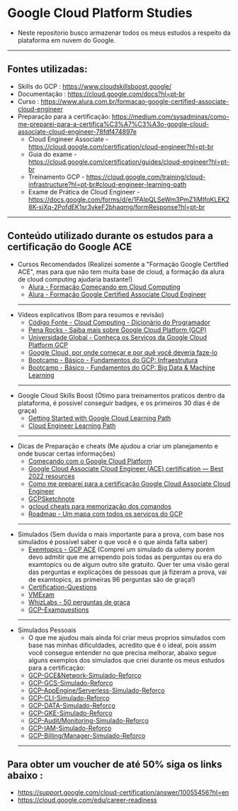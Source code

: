 # Google Cloud Platform Studies
* Neste repositorio busco armazenar todos os meus estudos a respeito da plataforma em nuvem do Google.
-----
## Fontes utilizadas:
* Skills do GCP : https://www.cloudskillsboost.google/
* Documentação : https://cloud.google.com/docs?hl=pt-br
* Curso : https://www.alura.com.br/formacao-google-certified-associate-cloud-engineer
* Preparação para a certificação: https://medium.com/sysadminas/como-me-preparei-para-a-certifica%C3%A7%C3%A3o-google-cloud-associate-cloud-engineer-78fdf474897e
  * Cloud Engineer Associate - https://cloud.google.com/certification/cloud-engineer?hl=pt-br
  * Guia do exame - https://cloud.google.com/certification/guides/cloud-engineer?hl=pt-br
  * Treinamento GCP - https://cloud.google.com/training/cloud-infrastructure?hl=pt-br#cloud-engineer-learning-path
  * Exame de Prática de Cloud Engineer - https://docs.google.com/forms/d/e/1FAIpQLSeWm3PmZ1iMIfoKLEK28K-siXq-2PofdEK1sr3vkeF2bhaqmg/formResponse?hl=pt-br
----
## **Conteúdo utilizado durante os estudos para a certificação do Google ACE**
* Cursos Recomendados (Realizei somente a "Formação Google Certified ACE", mas para que não tem muita base de cloud, a formação da alura de cloud computing ajudaria bastante!)
  - [Alura - Formação Começando em Cloud Computing](https://www.alura.com.br/formacao-cloud-computing) 
  - [Alura - Formação Google Certified Associate Cloud Engineer](https://www.alura.com.br/formacao-google-certified-associate-cloud-engineer)
  ---
* Vídeos explicativos (Bom para resumos e revisão)
  - [Código Fonte - Cloud Computing - Dicionário do Programador](https://www.youtube.com/watch?v=97l0Ahu2efE)
  - [Pena Rocks - Saiba mais sobre Google Cloud Platform (GCP)](https://www.youtube.com/watch?v=iIBdj3Mump8)
  - [Universidade Global - Conheça os Serviços da Google Cloud Platform GCP](https://www.youtube.com/watch?v=Z0Q-E4kSWaY)
  - [Google Cloud, por onde começar e por quê você deveria faze-lo](https://www.youtube.com/watch?v=4lZmhCaq13U)
  - [Bootcamp - Básico - Fundamentos do GCP: Infraestrutura](https://www.youtube.com/watch?v=7aTommOgZE8)
  - [Bootcamp - Básico - Fundamentos do GCP: Big Data & Machine Learning](https://www.youtube.com/watch?v=sOx6NO22W_A)
  ---
* Google Cloud Skills Boost (Ótimo para treinamentos praticos dentro da plataforma, é possível conseguir badges, e os primeiros 30 dias é de graça)
  - [Getting Started with Google Cloud Learning Path](https://www.cloudskillsboost.google/paths/8)
  - [Cloud Engineer Learning Path](https://www.cloudskillsboost.google/paths/11)
  ---
* Dicas de Preparação e cheats (Me ajudou a criar um planejamento e onde buscar certas informações) 
  - [Começando com o Google Cloud Platform](https://lgertel.medium.com/gcp-projetos-e-iam-ee1bdebd79b5)
  - [Google Cloud Associate Cloud Engineer (ACE) certification — Best 2022 resources](https://medium.com/@altariah007/google-cloud-associate-cloud-engineer-ace-certification-best-2022-resources-c8ddd4aa643d)
  - [Como me preparei para a certificação Google Cloud Associate Cloud Engineer](https://medium.com/sysadminas/como-me-preparei-para-a-certifica%C3%A7%C3%A3o-google-cloud-associate-cloud-engineer-78fdf474897e)
  - [GCPSketchnote](https://github.com/priyankavergadia/GCPSketchnote)
  - [gcloud cheats para memorização dos comandos](https://cloud.google.com/sdk/docs/images/gcloud-cheat-sheet.pdf)
  - [Roadmap - Um mapa com todos os serviços do GCP](https://googlecloudcheatsheet.withgoogle.com/)
  ---
* Simulados (Sem duvida o mais importante para a prova, com base nos simulados é possível saber o que você e o que ainda falta saber)
  - [Exemtopics - GCP ACE](https://www.examtopics.com/exams/google/associate-cloud-engineer/view/) (Comprei um simulado da udemy porém devo admitir que me arrependo pois todas as perguntas ou era do examtopics ou de algum outro site gratuito. Quer ter uma visão geral das perguntas e explicações de pessoas que já fizeram a prova, vai de examtopics, as primeiras 96 perguntas são de graça!)
  - [Certification-Questions](https://www.certification-questions.com/google-exam/associate-cloud-engineer-dumps.html)
  - [VMExam](https://www.vmexam.com/google/google-gcp-ace-certification-exam-sample-questions)
  - [WhizLabs - 50 perguntas de graça](https://www.whizlabs.com/blog/gcp-associate-cloud-engineer-questions/)
  - [GCP-Examquestions](https://gcp-examquestions.com/gcp-associate-cloud-engineer-practice-exam-part-1/)
  ---
 * Simulados Pessoais 
   - O que me ajudou mais ainda foi criar meus proprios simulados com base nas minhas dificuldades, acredito que é o ideal, pois assim você consegue entender no que precisa melhorar, abaixo segue alguns exemplos dos simulados que criei durante os meus estudos para a certificação:
   - [GCP-GCE&Network-Simulado-Reforço](https://docs.google.com/forms/d/e/1FAIpQLSfaC28Qt7LiTcVj-2Qz1tRWXObCnslklMHEDyymcktmfo2UNQ/viewform)
   - [GCP-GCS-Simulado-Reforço](https://docs.google.com/forms/d/e/1FAIpQLSerGUDg7Zb7yV58ib32KNIUvwYQz31V8Fg_sDfyHW-mXtxanQ/viewform)
   - [GCP-AppEngine/Serverless-Simulado-Reforço](https://docs.google.com/forms/d/e/1FAIpQLScBmOD2ZlXqNftd5iOzh-91XLCXb9BD10gad8TFD7Qhl5apBw/viewform)
   - [GCP-CLI-Simulado-Reforço](https://docs.google.com/forms/d/e/1FAIpQLSeZAgANPx4tBs7EObpCFjpJnQiPoZXQA8qU4nHk1up-S7ZUgw/viewform)
   - [GCP-DATA-Simulado-Reforço](https://docs.google.com/forms/d/e/1FAIpQLSfG8PK5mDm-AyfURfqOn4gUNoQ3ofFGE9jpqSn9BZGCaTmfjw/viewform)
   - [GCP-GKE-Simulado-Reforço](https://docs.google.com/forms/d/e/1FAIpQLSd8hZdY3MOztVhndv4_Fi9KXQbCpOUsg_8KVcls5gz_fNKzHQ/viewform)
   - [GCP-Audit/Monitoring-Simulado-Reforço](https://docs.google.com/forms/u/3/d/e/1FAIpQLSduWiATRlzEkB7PdswM1OjTCZjULvgF7PAIHX1gqPk22RIzNQ/viewform)
   - [GCP-IAM-Simulado-Reforço](https://docs.google.com/forms/d/e/1FAIpQLScR1lg4FeBNg5RhL3XoOxcq4wL0LecEdpHFntbZqAfrhyYIag/viewform)
   - [GCP-Billing/Manager-Simulado-Reforço](https://docs.google.com/forms/d/e/1FAIpQLSe0gBM4RTezti5409yBi307ki_Xvgt9nEYUzjWSArl0G2Ae4Q/viewform)
   ---
 ## Para obter um voucher de até 50% siga os links abaixo :
   - https://support.google.com/cloud-certification/answer/10055456?hl=en
   - https://cloud.google.com/edu/career-readiness
   
